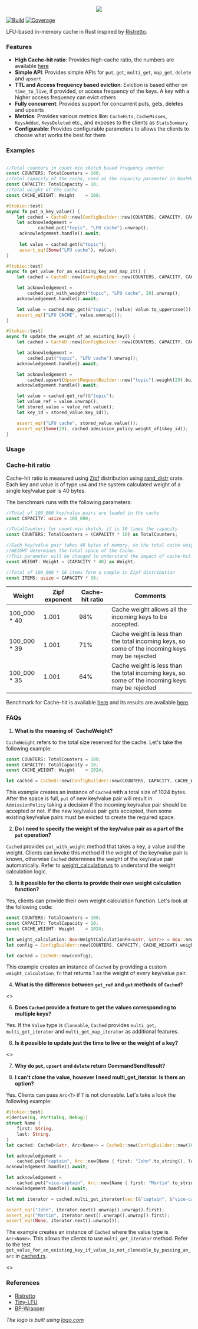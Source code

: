 <p align="center">
  <img src="https://user-images.githubusercontent.com/21108320/230467879-7e2fa76a-627a-4074-8ab7-6d878b68b432.png"/>
</p>

[![Build](https://github.com/SarthakMakhija/cached/actions/workflows/build.yml/badge.svg?branch=main)](https://github.com/SarthakMakhija/cached/actions/workflows/build.yml)
[![Coverage](https://codecov.io/gh/SarthakMakhija/cached/branch/main/graph/badge.svg?token=ED4FKSYPCU)](https://codecov.io/gh/SarthakMakhija/cached)

LFU-based in-memory cache in Rust inspired by [Ristretto](https://github.com/dgraph-io/ristretto).

### Features
- **High Cache-hit ratio**: Provides high-cache ratio, the numbers are available [here](https://github.com/SarthakMakhija/cached/blob/main/benches/results/cache_hits.json)
- **Simple API**: Provides simple APIs for `put`, `get`, `multi_get`, `map_get`, `delete` and `upsert` 
- **TTL and Access frequency based eviction**: Eviction is based either on `time_to_live`, if provided, or access frequency of the keys. A key with a higher access frequency can evict others 
- **Fully concurrent**: Provides support for concurrent puts, gets, deletes and upserts
- **Metrics**: Provides various metrics like: `CacheHits`, `CacheMisses`, `KeysAdded`, `KeysDeleted` etc., and exposes to the clients as `StatsSummary`
- **Configurable**: Provides configurable parameters to allows the clients to choose what works the best for them 

### Examples
```rust

//Total counters in count-min sketch based frequency counter
const COUNTERS: TotalCounters = 100;
//Total capacity of the cache, used as the capacity parameter in DashMap
const CAPACITY: TotalCapacity = 10;
//Total weight of the cache
const CACHE_WEIGHT: Weight    = 100;

#[tokio::test]
async fn put_a_key_value() {
    let cached = CacheD::new(ConfigBuilder::new(COUNTERS, CAPACITY, CACHE_WEIGHT).build());
    let acknowledgement =
            cached.put("topic", "LFU cache").unwrap();
     acknowledgement.handle().await;
     
     let value = cached.get(&"topic");
     assert_eq!(Some("LFU cache"), value);
}

#[tokio::test]
async fn get_value_for_an_existing_key_and_map_it() {
    let cached = CacheD::new(ConfigBuilder::new(COUNTERS, CAPACITY, CACHE_WEIGHT).build());

    let acknowledgement =
        cached.put_with_weight("topic", "LFU cache", 20).unwrap();
    acknowledgement.handle().await;

    let value = cached.map_get(&"topic", |value| value.to_uppercase());
    assert_eq!("LFU CACHE", value.unwrap());
}

#[tokio::test]
async fn update_the_weight_of_an_existing_key() {
    let cached = CacheD::new(ConfigBuilder::new(COUNTERS, CAPACITY, CACHE_WEIGHT).build());

    let acknowledgement =
        cached.put("topic", "LFU cache").unwrap();
    acknowledgement.handle().await;

    let acknowledgement =
        cached.upsert(UpsertRequestBuilder::new("topic").weight(29).build()).unwrap();
    acknowledgement.handle().await;

    let value = cached.get_ref(&"topic");
    let value_ref = value.unwrap();
    let stored_value = value_ref.value();
    let key_id = stored_value.key_id();

    assert_eq!("LFU cache", stored_value.value());
    assert_eq!(Some(29), cached.admission_policy.weight_of(&key_id));
}
```
### Usage

### Cache-hit ratio

Cache-hit ratio is measured using [Zipf](https://en.wikipedia.org/wiki/Zipf%27s_law) distribution using [rand_distr](https://docs.rs/rand_distr/latest/rand_distr/struct.Zipf.html) crate.
Each key and value is of type `u64` and the system calculated weight of a single key/value pair is 40 bytes.

The benchmark runs with the following parameters:

```rust
//Total of 100_000 key/value pairs are loaded in the cache
const CAPACITY: usize = 100_000;

//TotalCounters for count-min sketch, it is 10 times the capacity
const COUNTERS: TotalCounters = (CAPACITY * 10) as TotalCounters;

//Each key/value pair takes 40 bytes of memory, so the total cache weight is 40 times the total capacity.
//WEIGHT determines the total space of the Cache.
//This parameter will be changed to understand the impact of cache-hit ratio
const WEIGHT: Weight = (CAPACITY * 40) as Weight;

//Total of 100_000 * 16 items form a sample in Zipf distribution
const ITEMS: usize = CAPACITY * 16;
```

| **Weight**   	 | **Zipf exponent** 	 | **Cache-hit ratio** 	 | **Comments**                                                                                    	 |
|----------------|---------------------|-----------------------|---------------------------------------------------------------------------------------------------|
| 100_000 * 40 	 | 1.001             	 | 98%                 	 | Cache weight allows all the incoming keys to be accepted.                                       	 |
| 100_000 * 39 	 | 1.001             	 | 71%                 	 | Cache weight is less than the total incoming keys, so some of the incoming keys may be rejected 	 |
| 100_000 * 35 	 | 1.001             	 | 64%                 	 | Cache weight is less than the total incoming keys, so some of the incoming keys may be rejected 	 |

Benchmark for Cache-hit is available [here](https://github.com/SarthakMakhija/cached/blob/main/benches/benchmarks/cache_hits.rs) and its results are available 
[here](https://github.com/SarthakMakhija/cached/blob/main/benches/results/cache_hits.json).

### FAQs

1. **What is the meaning of `CacheWeight?**

`CacheWeight` refers to the total size reserved for the cache. Let's take the following example:

```rust
const COUNTERS: TotalCounters = 100;
const CAPACITY: TotalCapacity = 10;
const CACHE_WEIGHT: Weight    = 1024;

let cached = CacheD::new(ConfigBuilder::new(COUNTERS, CAPACITY, CACHE_WEIGHT).build());
```
This example creates an instance of `Cached` with a total size of 1024 bytes. After the space is full, `put` of new key/value pair will result in `AdmissionPolicy`
taking a decision if the incoming key/value pair should be accepted or not. If the new key/value pair gets accepted, then some existing key/value pairs must be evicted to create the required space.

2. **Do I need to specify the weight of the key/value pair as a part of the `put` operation?**

`Cached` provides `put_with_weight` method that takes a key, a value and the weight. Clients can invoke this method if the weight of the 
key/value pair is known, otherwise `Cached` determines the weight of the key/value pair automatically. Refer to [weight_calculation.rs](https://github.com/SarthakMakhija/cached/blob/main/src/cache/config/weight_calculation.rs)
to understand the weight calculation logic.

3. **Is it possible for the clients to provide their own weight calculation function?**

Yes, clients can provide their own weight calculation function. Let's look at the following code:

```rust
const COUNTERS: TotalCounters = 100;
const CAPACITY: TotalCapacity = 10;
const CACHE_WEIGHT: Weight    = 1024;

let weight_calculation: Box<WeightCalculationFn<&str, &str>> = Box::new(|_key, _value, _is_time_to_live_specified| 1);
let config = ConfigBuilder::new(COUNTERS, CAPACITY, CACHE_WEIGHT).weight_calculation_fn(weight_calculation).build();

let cached = CacheD::new(config);
```

This example creates an instance of `Cached` by providing a custom `weight_calculation_fn` that returns 1 as the weight of every key/value pair.

4. **What is the difference between `get_ref` and `get` methods of `Cached`?**

<<Pending>>

6. **Does `Cached` provide a feature to get the values corresponding to multiple keys?**

Yes. If the `Value` type is `Cloneable`, `Cached` provides `multi_get`, `multi_get_iterator` and `multi_get_map_iterator`
as additional features.

6. **Is it possible to update just the time to live or the weight of a key?**

<<Pending>>

7. **Why do `put`, `upsert` and `delete` return CommandSendResult?**

8. **I can't clone the value, however I need multi_get_iterator. Is there an option?**

Yes. Clients can pass `Arc<T>` if `T` is not cloneable. Let's take a look the following example:

```rust
#[tokio::test]
#[derive(Eq, PartialEq, Debug)]
struct Name {
    first: String,
    last: String,
}
let cached: CacheD<&str, Arc<Name>> = CacheD::new(ConfigBuilder::new(100, 10, 1000).build());

let acknowledgement =
    cached.put("captain", Arc::new(Name { first: "John".to_string(), last: "Mcnamara".to_string() })).unwrap();
acknowledgement.handle().await;

let acknowledgement =
    cached.put("vice-captain", Arc::new(Name { first: "Martin".to_string(), last: "Trolley".to_string() })).unwrap();
acknowledgement.handle().await;

let mut iterator = cached.multi_get_iterator(vec![&"captain", &"vice-captain", &"disk"]);

assert_eq!("John", iterator.next().unwrap().unwrap().first);
assert_eq!("Martin", iterator.next().unwrap().unwrap().first);
assert_eq!(None, iterator.next().unwrap());
```

The example creates an instance of `Cached` where the value type is `Arc<Name>`. This allows the clients to use `multi_get_iterator`
method. Refer to the test `get_value_for_an_existing_key_if_value_is_not_cloneable_by_passing_an_arc` in [cached.rs](https://github.com/SarthakMakhija/cached/blob/main/src/cache/cached.rs).

<<Pending>>

### References

- [Ristretto](https://github.com/dgraph-io/ristretto)
- [Tiny-LFU](https://dgraph.io/blog/refs/TinyLFU%20-%20A%20Highly%20Efficient%20Cache%20Admission%20Policy.pdf)
- [BP-Wrapper](https://dgraph.io/blog/refs/bp_wrapper.pdf)

*The logo is built using [logo.com](https://app.logo.com/)*
